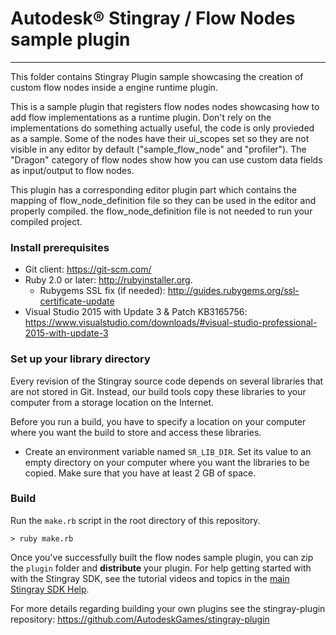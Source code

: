 # Autodesk® Stingray / Flow Nodes sample plugin
---

This folder contains Stingray Plugin sample showcasing the creation of custom flow nodes inside a engine runtime plugin.

This is a sample plugin that registers flow nodes nodes showcasing how to add flow implementations as a runtime plugin. Don't rely on the implementations do something actually useful, the code is only provieded as a sample.
Some of the nodes have their ui_scopes set so they are not visible in any editor by default ("sample_flow_node" and "profiler"). The "Dragon" category of flow nodes show how you can use custom data fields as input/output to flow nodes.

This plugin has a corresponding editor plugin part which contains the mapping of flow_node_definition file so they can be used in the editor and properly compiled. the flow_node_definition file is not needed to run your compiled project.

### Install prerequisites

-   Git client: <https://git-scm.com/>
-   Ruby 2.0 or later: <http://rubyinstaller.org>.
    -   Rubygems SSL fix (if needed): <http://guides.rubygems.org/ssl-certificate-update>
-   Visual Studio 2015 with Update 3 & Patch KB3165756: <https://www.visualstudio.com/downloads/#visual-studio-professional-2015-with-update-3>

### Set up your library directory

Every revision of the Stingray source code depends on several libraries that are not stored in Git. Instead, our build tools copy these libraries to your computer from a storage location on the Internet.

Before you run a build, you have to specify a location on your computer where you want the build to store and access these libraries.

-   Create an environment variable named `SR_LIB_DIR`. Set its value to an empty directory on your computer where you want the libraries to be copied. Make sure that you have at least 2 GB of space.

### Build

Run the `make.rb` script in the root directory of this repository.

~~~
> ruby make.rb
~~~

Once you've successfully built the flow nodes sample plugin, you can zip the `plugin` folder and **distribute** your plugin. For help getting started with with the Stingray SDK, see the tutorial videos and topics in the [main Stingray SDK Help](http://help.autodesk.com/view/Stingray/ENU/?guid=__sdk_help_introduction_html).

For more details regarding building your own plugins see the stingray-plugin repository: https://github.com/AutodeskGames/stingray-plugin
